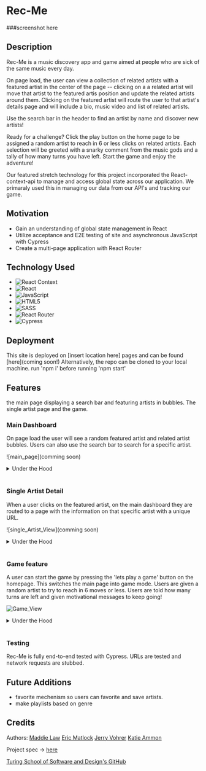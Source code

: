 
# Rec-Me

###screenshot here

## Description

Rec-Me is a music discovery app and game aimed at people who are sick of the same music every day. 

On page load, the user can view a collection of related artists with a featured artist in the center of the page -- clicking on a a related artist  will move that artist to the featured artis position and update the related artists around them. Clicking on the featured artist will route the user to that artist's details page and will include a bio, music video and list of related artists. 

Use the search bar in the header to find an artist by name and discover new artists!

Ready for a challenge? Click the play button on the home page to be assigned a random artist to reach in 6 or less clicks on related artists. Each selection will be greeted with a snarky comment from the music gods and a tally of how many turns you have left. Start the game and enjoy the adventure!

Our featured stretch technology for this project incorporated the React-context-api to manage and access global state across our application.
We primaraly used this in managing our data from our API's and tracking our game. 
## Motivation
- Gain an understanding of global state management in React
- Utilize acceptance and E2E testing of site and asynchronous JavaScript with Cypress
- Create a multi-page application with React Router

## Technology Used
- ![React Context](https://img.shields.io/badge/react_context-%2320232a.svg?style=for-the-badge&logo=react&logoColor=%2361DAFB)
- ![React](https://img.shields.io/badge/react-%2320232a.svg?style=for-the-badge&logo=react&logoColor=%2361DAFB)
- ![JavaScript](https://img.shields.io/badge/javascript-%23323330.svg?style=for-the-badge&logo=javascript&logoColor=%23F7DF1E)
- ![HTML5](https://img.shields.io/badge/html5-%23E34F26.svg?style=for-the-badge&logo=html5&logoColor=white)
- ![SASS](https://img.shields.io/badge/SASS-hotpink.svg?style=for-the-badge&logo=SASS&logoColor=white)
- ![React Router](https://img.shields.io/badge/React_Router-CA4245?style=for-the-badge&logo=react-router&logoColor=white)
- ![Cypress](https://img.shields.io/badge/-cypress-%23E5E5E5?style=for-the-badge&logo=cypress&logoColor=058a5e)


## Deployment
This site is deployed on [insert location here] pages and can be found [here](coming soon!)
Alternatively, the repo can be cloned to your local machine. run 'npm i' before running 'npm start'

## Features
the main page displaying a search bar and featuring artists in bubbles. The single artist page and the game.
### Main Dashboard

On page load the user will see a random featured artist and related artist bubbles. Users can also use the search bar to search for a specific artist. 

![main_page](comming soon)

<details>
  <summary>Under the Hood</summary>
  artist data is fetch from the tastDive API while the artist images are fetched from the bands in town API. On search submit, a new fetch is triggered. 
</details>
</br>

### Single Artist Detail

When a user clicks on the featured artist, on the main dashboard they are routed to a page with the information on that specific artist with a unique URL.

![single_Artist_View](comming soon)

<details>
  <summary>Under the Hood</summary>
  Single artist are retrieved using the fetch API and interpolating a artits name into the URL. The site's URL is also changed to reflect that individual artits's name via React Router. Users can bookmark this URL to return to later!
</details>
</br>

### Game feature

A user can start the game by pressing the 'lets play a game' button on the homepage. This switches the main page into game mode. Users are given a random artist to try 
to reach in 6 moves or less. Users are told how many turns are left and given motivational messages to keep going!

![Game_View](https://user-images.githubusercontent.com/92049763/161648886-ae3cb6ca-e3d1-4e2b-9e06-85cbfbd999b1.gif)

<details>
  <summary>Under the Hood</summary>
 Game state is tracked via the context API which allows users to see the turn count and whether they win or loose. We have a custom array with for goal artists that are most likely to 
 be recognized. 
</details>
</br>

### Testing

Rec-Me is fully end-to-end tested with Cypress. URLs are tested and network requests are stubbed.

## Future Additions
- favorite mechenism so users can favorite and save artists.
- make playlists based on genre

## Credits
Authors: [Maddie Law](https://github.com/maddielaw) [Eric Matlock](https://github.com/ermatlock) [Jerry Vohrer](https://github.com/Jerry-Vrrr) [Katie Ammon](https://github.com/kammon10)

Project spec -> [here](https://frontend.turing.edu/projects/module-3/stretch.html)

[Turing School of Software and Design's GitHub](https://github.com/turingschool-examples)

